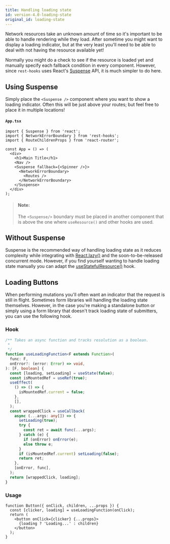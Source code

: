 ```yaml
---
title: Handling loading state
id: version-4.0-loading-state
original_id: loading-state
---
```


Network resources take an unknown amount of time so it's important to be able
to handle rendering while they load. After sometime you might want to display
a loading indicator, but at the very least you'll need to be able to deal with
not having the resource available yet!

Normally you might do a check to see if the resource is loaded yet and manually
specify each fallback condition in every component. However, since `rest-hooks`
uses React's [Suspense](https://www.youtube.com/watch?v=ByBPyMBTzM0) API, it is much simpler to do here.

## Using Suspense

Simply place the `<Suspense />` component where you want to show a loading
indicator. Often this will be just above your routes; but feel free to place
it in multiple locations!

#### `App.tsx`

```tsx
import { Suspense } from 'react';
import { NetworkErrorBoundary } from 'rest-hooks';
import { RouteChildrenProps } from 'react-router';

const App = () => (
  <div>
    <h1>Main Title</h1>
    <Nav />
    <Suspense fallback={<Spinner />}>
      <NetworkErrorBoundary>
        <Routes />
      </NetworkErrorBoundary>
    </Suspense>
  </div>
);
```

> #### Note:
>
> The `<Suspense/>` boundary must be placed in another component that is above the one
> where `useResource()` and other hooks are used.

## Without Suspense

Suspense is the recommended way of handling loading state as it reduces complexity
while integrating with [React.lazy()](https://reactjs.org/docs/code-splitting.html#reactlazy)
and the soon-to-be-released concurrent mode. However, if you find yourself wanting to handle
loading state manually you can adapt the [useStatefulResource()](./no-suspense.md) hook.

## Loading Buttons

When performing mutations you'll often want an indicator that the request is still in flight.
Sometimes form libraries will handling the loading state themselves. However, in the case you're
making a standalone button or simply using a form library that doesn't track loading state of
submitters, you can use the following hook.

### Hook

```typescript
/** Takes an async function and tracks resolution as a boolean.
 *
 */
function useLoadingFunction<F extends Function>(
  func: F,
  onError?: (error: Error) => void,
): [F, boolean] {
  const [loading, setLoading] = useState(false);
  const isMountedRef = useRef(true);
  useEffect(
    () => () => {
      isMountedRef.current = false;
    },
    [],
  );
  const wrappedClick = useCallback(
    async (...args: any[]) => {
      setLoading(true);
      try {
        const ret = await func(...args);
      } catch (e) {
        if (onError) onError(e);
        else throw e;
      }
      if (isMountedRef.current) setLoading(false);
      return ret;
    },
    [onError, func],
  );
  return [wrappedClick, loading];
}
```

### Usage

```tsx
function Button({ onClick, children, ...props }) {
  const [clicker, loading] = useLoadingFunction(onClick);
  return (
    <button onClick={clicker} {...props}>
      {loading ? 'Loading...' : children}
    </button>
  );
}
```
